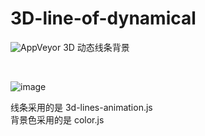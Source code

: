 ﻿# 3D-line-of-dynamical
![AppVeyor](https://img.shields.io/appveyor/ci/velg/米粒.svg)   3D 动态线条背景

<br>

![image](https://github.com/Velg03961485/3D-line-of-dynamical/blob/master/img/GIF_1.gif)


线条采用的是
  3d-lines-animation.js
<br>
背景色采用的是 
  color.js
